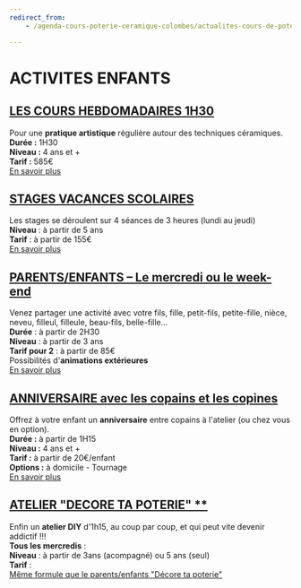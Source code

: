 ```yaml
---
redirect_from:
    - /agenda-cours-poterie-ceramique-colombes/actualites-cours-de-poterie-ceramique-colombes/stages-ados-enfants/

---
```

# ACTIVITES ENFANTS  
## [LES COURS HEBDOMADAIRES 1H30](cours_enfants.md)
Pour une **pratique artistique** régulière autour des techniques céramiques.  
**Durée :** 1H30  
**Niveau :** 4 ans et +  
**Tarif :** 585€  
[En savoir plus](cours_enfants)  


## [STAGES VACANCES SCOLAIRES](stages_enfants.md)
Les stages se déroulent sur 4 séances de 3 heures (lundi au jeudi)  
**Niveau** : à partir de 5 ans  
**Tarif** : à partir de 155€  
[En savoir plus](stages_enfants)  

## [PARENTS/ENFANTS – Le mercredi ou le week-end](parent_enfant.md)    
Venez partager une activité avec votre fils, fille, petit-fils, petite-fille, nièce, neveu, filleul, filleule, beau-fils, belle-fille...  
**Durée** : à partir de 2H30  
**Niveau** : à partir de 3 ans   
**Tarif pour 2** : à partir de 85€  
Possibilités d'**animations extérieures**    
[En savoir plus](parent_enfant)  

## [ANNIVERSAIRE avec les copains et les copines](anniversaire_enfants.md)
Offrez à votre enfant un **anniversaire** entre copains à l'atelier (ou chez vous en option).  
**Durée :** à partir de 1H15   
**Niveau :** 4 ans et +  
**Tarif :** à partir de 20€/enfant  
**Options :** à domicile - Tournage  
[En savoir plus](anniversaire_enfants)


## [ATELIER "DECORE TA POTERIE" **](parent_enfant.md)  
Enfin un **atelier DIY** d'1h15, au coup par coup, et qui peut vite devenir addictif !!!  
**Tous les mercredis** :   
**Niveau** : à partir de 3ans (acompagné) ou 5 ans (seul)  
**Tarif** :   
[Même formule que le parents/enfants "Décore ta poterie"](parent_enfant) 



